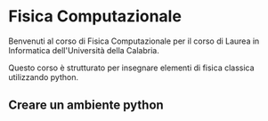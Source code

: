 # Fisica Computazionale

Benvenuti al corso di Fisica Computazionale per il corso di Laurea in Informatica dell'Università della Calabria.

Questo corso è strutturato per insegnare elementi di fisica classica utilizzando python.


## Creare un ambiente python

